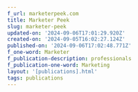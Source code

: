 ```yaml
---
f_url: marketerpeek.com
title: Marketer Peek
slug: marketer-peek
updated-on: '2024-09-06T17:01:29.920Z'
created-on: '2024-09-05T16:02:27.124Z'
published-on: '2024-09-06T17:02:48.771Z'
f_one-word: Marketer
f_publication-description: professionals
f_publication-one-word: Marketing
layout: '[publications].html'
tags: publications
---
```



